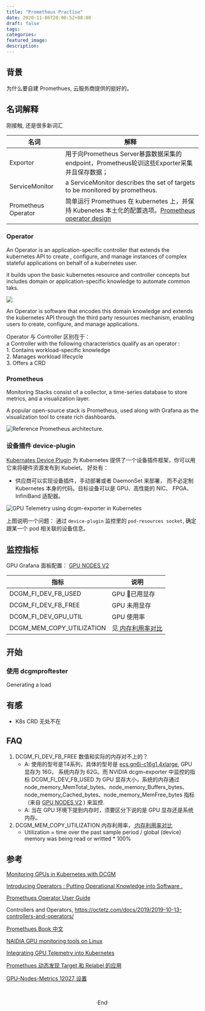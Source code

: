 ```yaml
---
title: "Prometheus Practise"
date: 2020-11-06T20:00:52+08:00
draft: false
tags: 
categories: 
featured_image: 
description: 
---
```

## 背景
为什么要自建 Promethues, 云服务商提供的挺好的。

## 名词解释 
刚接触, 还是很多新词汇

| 名词 |解释|
|---|---|
|Exportor|用于向Prometheus Server暴露数据采集的endpoint，Prometheus轮训这些Exporter采集并且保存数据；|
|ServiceMonitor| a ServiceMonitor describes the set of targets to be monitored by prometheus. |
|Prometheus Operator| 简单运行 Promethues 在 kubernetes 上，并保持 Kubenetes 本土化的配置选项。[Prometheus operator design](https://github.com/prometheus-operator/prometheus-operator/blob/master/Documentation/design.md) |

### Operator 

An Operator is an application-specific controller that extends the kubernetes API to  create , configure, and manage instances of complex stateful applications on behalf of a kubernetes user. 

it builds upon the basic kubernetes resource and controller concepts but includes domain or application-specific knowledge to automate common taks.

![](https://coreos.com/sites/default/files/inline-images/Overview-etcd_0.png)

An  Operator is  software that encodes this domain knowledge and extends the kubernetes API through the third party resources mechanism, enabling users to create, configure, and manage applications. 

 Operator 与 Controller 区别在于：<br /> a Controller with the following characteristics qualify as an operator : <br /> 1. Contains workload-specific knowledge <br /> 2. Manages workload lifecycle <br /> 3. Offers a CRD

### Prometheus 
Monitoring Stacks consist of a collector, a time-series database to store metrics, and a visualization layer. 

A popular open-source stack is Prometheus, used along with Grafana as the visualization tool to create rich dashboards. 

![Reference Prometheus architecture.](https://developer-blogs.nvidia.com/wp-content/uploads/2020/10/reference-prometheus-architecture.png)


### 设备插件  device-plugin

[Kubernates Device Plugin](https://kubernetes.io/zh/docs/concepts/extend-kubernetes/compute-storage-net/device-plugins/) 为 Kubernetes 提供了一个设备插件框架，你可以用它来将硬件资源发布到 Kubelet。 好处有： 

 - 供应商可以实现设备插件，手动部署或者 DaemonSet 来部署， 而不必定制 Kubernetes 本身的代码。目标设备可以是 GPU、高性能的 NIC、 FPGA、 InfiniBand 适配器。

![GPU Telemetry using dcgm-exporter in Kubernetes](https://developer-blogs.nvidia.com/wp-content/uploads/2020/10/gpu-telemetry.png)

上图说明一个问题： 通过 `device-plugin` 监控里的 `pod-resources socket`,  确定跟某一个 pod 相关联的设备信息。

## 监控指标 
GPU Grafana 面板配置： [GPU NODES V2](https://grafana.com/grafana/dashboards/11752)

|指标|说明|
|---|---|
|DCGM_FI_DEV_FB_USED | GPU 已用显存 | 
|DCGM_FI_DEV_FB_FREE | GPU 未用显存 |
|DCGM_FI_DEV_GPU_UTIL | GPU 使用率 |
|DCGM_MEM_COPY_UTILIZATION | 见[ 内存利用率对比 ][what-diff-nvidia-smi-dmon-between-nvidia-smi-for-memory-usage-metics] | 


## 开始

### 使用 dcgmproftester
Generating a load 


## 有感

- K8s CRD 无处不在

## FAQ 
1. DCGM_FI_DEV_FB_FREE 数值和实际的内存对不上的？
    - A: 使用的型号是T4系列，具体的型号是 [ecs.gn6i-c16g1.4xlarge](https://www.alibabacloud.com/help/zh/doc-detail/108496.htm?#title-n0p-6ch-ma3), GPU 显存为 16G， 系统内存为 62G。而 NVIDIA dcgm-exporter 中监控的指标 DCGM_FI_DEV_FB_USED 为 GPU 显存大小，系统的内存通过 node_memory_MemTotal_bytes、node_memory_Buffers_bytes、node_memory_Cached_bytes、node_memory_MemFree_bytes 指标（来自 [GPU NODES V2](https://grafana.com/grafana/dashboards/11752) ) 来监控.
    - A: 当在 GPU 环境下提到内存时，须要区分下说的是 GPU 显存还是系统内存。
2. DCGM_MEM_COPY_UTILIZATION 内存利用率，[ 内存利用率对比 ][what-diff-nvidia-smi-dmon-between-nvidia-smi-for-memory-usage-metics] 
    - Utilization = time over the past sample period / global (device) memory was being read or writted * 100% 



## 参考
[Monitoring GPUs in Kubernetes with DCGM](https://developer.nvidia.com/blog/monitoring-gpus-in-kubernetes-with-dcgm/)

[Introducing Operators : Putting Operational Knowledge into Software .](https://coreos.com/blog/introducing-operators.html)

[Promethues Operator User Guide](https://github.com/prometheus-operator/prometheus-operator/blob/master/Documentation/user-guides/getting-started.md)

Controllers and Operators, https://octetz.com/docs/2019/2019-10-13-controllers-and-operators/

[Promethues Book 中文 ](https://yunlzheng.gitbook.io/prometheus-book/)

[NAIDIA GPU monitoring tools on Linux](https://github.com/Hyvi/gpu-monitoring-tools)


[Integrating GPU Telemetry into Kubernetes](https://docs.nvidia.com/datacenter/cloud-native/kubernetes/dcgme2e.html)

[Promethues 动态发现 Target 和 Relabel 的应用](https://blog.csdn.net/M2l0ZgSsVc7r69eFdTj/article/details/79124770)


[GPU-Nodes-Metrics 12027 设置](https://blog.csdn.net/u010953692/article/details/107143338)

[what-diff-nvidia-smi-dmon-between-nvidia-smi-for-memory-usage-metics]: https://stackoverflow.com/questions/60521808/what-diff-nvidia-smi-dmon-between-nvidia-smi-for-memory-usage-metics
<br>

<center>  ·End·  </center>
